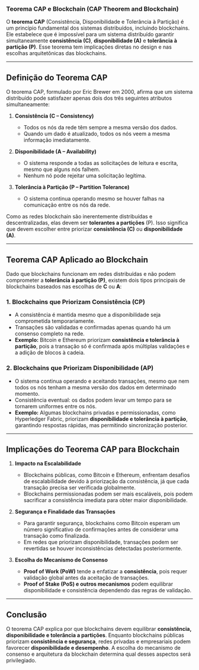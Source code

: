 ### **Teorema CAP e Blockchain (CAP Theorem and Blockchain)**

O **teorema CAP** (Consistência, Disponibilidade e Tolerância à Partição) é um princípio fundamental dos sistemas distribuídos, incluindo blockchains. Ele estabelece que é impossível para um sistema distribuído garantir simultaneamente **consistência (C)**, **disponibilidade (A)** e **tolerância à partição (P)**. Esse teorema tem implicações diretas no design e nas escolhas arquitetônicas das blockchains.

---

## **Definição do Teorema CAP**

O teorema CAP, formulado por Eric Brewer em 2000, afirma que um sistema distribuído pode satisfazer apenas dois dos três seguintes atributos simultaneamente:

1. **Consistência (C – Consistency)**
   - Todos os nós da rede têm sempre a mesma versão dos dados.
   - Quando um dado é atualizado, todos os nós veem a mesma informação imediatamente.

2. **Disponibilidade (A – Availability)**
   - O sistema responde a todas as solicitações de leitura e escrita, mesmo que alguns nós falhem.
   - Nenhum nó pode rejeitar uma solicitação legítima.

3. **Tolerância à Partição (P – Partition Tolerance)**
   - O sistema continua operando mesmo se houver falhas na comunicação entre os nós da rede.

Como as redes blockchain são inerentemente distribuídas e descentralizadas, elas devem ser **tolerantes a partições** (P). Isso significa que devem escolher entre priorizar **consistência (C)** ou **disponibilidade (A)**.

---

## **Teorema CAP Aplicado ao Blockchain**

Dado que blockchains funcionam em redes distribuídas e não podem comprometer a **tolerância à partição (P)**, existem dois tipos principais de blockchains baseados nas escolhas de **C** ou **A**:

### **1. Blockchains que Priorizam Consistência (CP)**
   - A consistência é mantida mesmo que a disponibilidade seja comprometida temporariamente.
   - Transações são validadas e confirmadas apenas quando há um consenso completo na rede.
   - **Exemplo:** Bitcoin e Ethereum priorizam **consistência e tolerância à partição**, pois a transação só é confirmada após múltiplas validações e a adição de blocos à cadeia.

### **2. Blockchains que Priorizam Disponibilidade (AP)**
   - O sistema continua operando e aceitando transações, mesmo que nem todos os nós tenham a mesma versão dos dados em determinado momento.
   - Consistência eventual: os dados podem levar um tempo para se tornarem uniformes entre os nós.
   - **Exemplo:** Algumas blockchains privadas e permissionadas, como Hyperledger Fabric, priorizam **disponibilidade e tolerância à partição**, garantindo respostas rápidas, mas permitindo sincronização posterior.

---

## **Implicações do Teorema CAP para Blockchain**

1. **Impacto na Escalabilidade**
   - Blockchains públicas, como Bitcoin e Ethereum, enfrentam desafios de escalabilidade devido à priorização da consistência, já que cada transação precisa ser verificada globalmente.
   - Blockchains permissionadas podem ser mais escaláveis, pois podem sacrificar a consistência imediata para obter maior disponibilidade.

2. **Segurança e Finalidade das Transações**
   - Para garantir segurança, blockchains como Bitcoin esperam um número significativo de confirmações antes de considerar uma transação como finalizada.
   - Em redes que priorizam disponibilidade, transações podem ser revertidas se houver inconsistências detectadas posteriormente.

3. **Escolha do Mecanismo de Consenso**
   - **Proof of Work (PoW)** tende a enfatizar a **consistência**, pois requer validação global antes da aceitação de transações.
   - **Proof of Stake (PoS) e outros mecanismos** podem equilibrar disponibilidade e consistência dependendo das regras de validação.

---

## **Conclusão**
O teorema CAP explica por que blockchains devem equilibrar **consistência, disponibilidade e tolerância a partições**. Enquanto blockchains públicas priorizam **consistência e segurança**, redes privadas e empresariais podem favorecer **disponibilidade e desempenho**. A escolha do mecanismo de consenso e arquitetura da blockchain determina qual desses aspectos será privilegiado.
